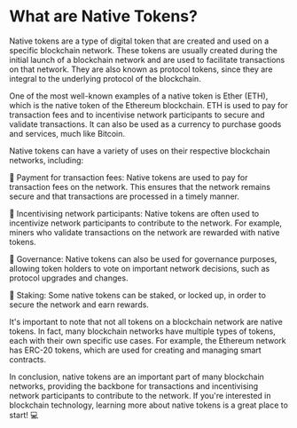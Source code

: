 # What are Native Tokens?

Native tokens are a type of digital token that are created and used on a specific blockchain network. These tokens are usually created during the initial launch of a blockchain network and are used to facilitate transactions on that network. They are also known as protocol tokens, since they are integral to the underlying protocol of the blockchain.

One of the most well-known examples of a native token is Ether (ETH), which is the native token of the Ethereum blockchain. ETH is used to pay for transaction fees and to incentivise network participants to secure and validate transactions. It can also be used as a currency to purchase goods and services, much like Bitcoin.

Native tokens can have a variety of uses on their respective blockchain networks, including:

🔸 Payment for transaction fees: Native tokens are used to pay for transaction fees on the network. This ensures that the network remains secure and that transactions are processed in a timely manner.

🔸 Incentivising network participants: Native tokens are often used to incentivize network participants to contribute to the network. For example, miners who validate transactions on the network are rewarded with native tokens.

🔸 Governance: Native tokens can also be used for governance purposes, allowing token holders to vote on important network decisions, such as protocol upgrades and changes.

🔸 Staking: Some native tokens can be staked, or locked up, in order to secure the network and earn rewards.

It's important to note that not all tokens on a blockchain network are native tokens. In fact, many blockchain networks have multiple types of tokens, each with their own specific use cases. For example, the Ethereum network has ERC-20 tokens, which are used for creating and managing smart contracts.

In conclusion, native tokens are an important part of many blockchain networks, providing the backbone for transactions and incentivising network participants to contribute to the network. If you're interested in blockchain technology, learning more about native tokens is a great place to start! 💻
